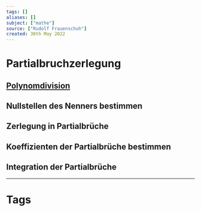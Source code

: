 ```yaml
---
tags: []
aliases: []
subject: ["mathe"]
source: ["Rudolf Frauenschuh"]
created: 30th May 2022
---
```


# Partialbruchzerlegung
## [Polynomdivision](Polynomdivision)
## Nullstellen des Nenners bestimmen
## Zerlegung in Partialbrüche
## Koeffizienten der Partialbrüche bestimmen
## Integration der Partialbrüche

---
# Tags
